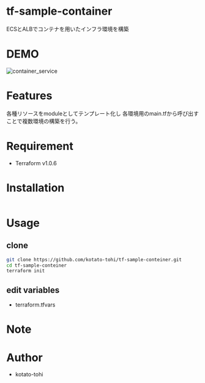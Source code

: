 # tf-sample-container 
ECSとALBでコンテナを用いたインフラ環境を構築

# DEMO
![container_service](https://user-images.githubusercontent.com/68144034/134936906-5849814b-8e16-4b87-ab59-c2f215282fd9.png)


# Features
各種リソースをmoduleとしてテンプレート化し
各環境用のmain.tfから呼び出すことで複数環境の構築を行う。

# Requirement 
* Terraform  v1.0.6

 
# Installation
 
```zsh

```
 
# Usage
## clone
```bash
git clone https://github.com/kotato-tohi/tf-sample-conteiner.git
cd tf-sample-conteiner
terraform init
```

## edit variables
* terraform.tfvars

# Note
 
# Author 
* kotato-tohi